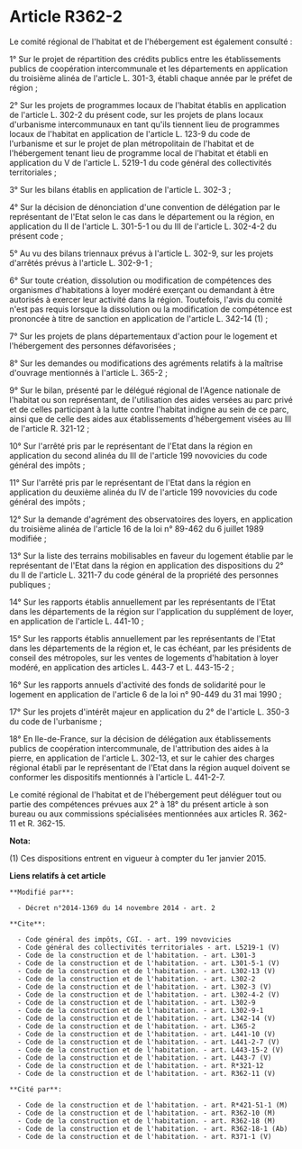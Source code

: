 # Article R362-2

Le comité régional de l'habitat et de l'hébergement est également consulté : 

1° Sur le projet de répartition des crédits publics entre les établissements publics de coopération intercommunale et les
départements en application du troisième alinéa de l'article L. 301-3, établi chaque année par le préfet de région ; 

2° Sur les projets de programmes locaux de l'habitat établis en application de l'article L. 302-2 du présent code, sur les
projets de plans locaux d'urbanisme intercommunaux en tant qu'ils tiennent lieu de programmes locaux de l'habitat en
application de l'article L. 123-9 du code de l'urbanisme et sur le projet de plan métropolitain de l'habitat et de
l'hébergement tenant lieu de programme local de l'habitat et établi en application du V de l'article L. 5219-1 du code
général des collectivités territoriales ; 

3° Sur les bilans établis en application de l'article L. 302-3 ; 

4° Sur la décision de dénonciation d'une convention de délégation par le représentant de l'Etat selon le cas dans le
département ou la région, en application du II de l'article L. 301-5-1 ou du III de l'article L. 302-4-2 du présent code ; 

5° Au vu des bilans triennaux prévus à l'article L. 302-9, sur les projets d'arrêtés prévus à l'article L. 302-9-1 ; 

6° Sur toute création, dissolution ou modification de compétences des organismes d'habitations à loyer modéré exerçant ou
demandant à être autorisés à exercer leur activité dans la région. Toutefois, l'avis du comité n'est pas requis lorsque la
dissolution ou la modification de compétence est prononcée à titre de sanction en application de l'article L. 342-14 (1) ; 

7° Sur les projets de plans départementaux d'action pour le logement et l'hébergement des personnes défavorisées ; 

8° Sur les demandes ou modifications des agréments relatifs à la maîtrise d'ouvrage mentionnés à l'article L. 365-2 ; 

9° Sur le bilan, présenté par le délégué régional de l'Agence nationale de l'habitat ou son représentant, de l'utilisation
des aides versées au parc privé et de celles participant à la lutte contre l'habitat indigne au sein de ce parc, ainsi que de
celle des aides aux établissements d'hébergement visées au III de l'article R. 321-12 ; 

10° Sur l'arrêté pris par le représentant de l'Etat dans la région en application du second alinéa du III de l'article 199
novovicies du code général des impôts ; 

11° Sur l'arrêté pris par le représentant de l'Etat dans la région en application du deuxième alinéa du IV de l'article 199
novovicies du code général des impôts ; 

12° Sur la demande d'agrément des observatoires des loyers, en application du troisième alinéa de l'article 16 de la loi n°
89-462 du 6 juillet 1989 modifiée ; 

13° Sur la liste des terrains mobilisables en faveur du logement établie par le représentant de l'Etat dans la région en
application des dispositions du 2° du II de l'article L. 3211-7 du code général de la propriété des personnes publiques ; 

14° Sur les rapports établis annuellement par les représentants de l'Etat dans les départements de la région sur
l'application du supplément de loyer, en application de l'article L. 441-10 ; 

15° Sur les rapports établis annuellement par les représentants de l'Etat dans les départements de la région et, le cas
échéant, par les présidents de conseil des métropoles, sur les ventes de logements d'habitation à loyer modéré, en
application des articles L. 443-7 et L. 443-15-2 ; 

16° Sur les rapports annuels d'activité des fonds de solidarité pour le logement en application de l'article 6 de la loi n°
90-449 du 31 mai 1990 ; 

17° Sur les projets d'intérêt majeur en application du 2° de l'article L. 350-3 du code de l'urbanisme ; 

18° En Ile-de-France, sur la décision de délégation aux établissements publics de coopération intercommunale, de
l'attribution des aides à la pierre, en application de l'article L. 302-13, et sur le cahier des charges régional établi par
le représentant de l'Etat dans la région auquel doivent se conformer les dispositifs mentionnés à l'article L. 441-2-7. 

Le comité régional de l'habitat et de l'hébergement peut déléguer tout ou partie des compétences prévues aux 2° à 18° du
présent article à son bureau ou aux commissions spécialisées mentionnées aux articles R. 362-11 et R. 362-15.

**Nota:**

(1) Ces dispositions entrent en vigueur à compter du 1er janvier 2015.

**Liens relatifs à cet article**

	**Modifié par**:

	  - Décret n°2014-1369 du 14 novembre 2014 - art. 2

	**Cite**:

	  - Code général des impôts, CGI. - art. 199 novovicies
	  - Code général des collectivités territoriales - art. L5219-1 (V)
	  - Code de la construction et de l'habitation. - art. L301-3
	  - Code de la construction et de l'habitation. - art. L301-5-1 (V)
	  - Code de la construction et de l'habitation. - art. L302-13 (V)
	  - Code de la construction et de l'habitation. - art. L302-2
	  - Code de la construction et de l'habitation. - art. L302-3 (V)
	  - Code de la construction et de l'habitation. - art. L302-4-2 (V)
	  - Code de la construction et de l'habitation. - art. L302-9
	  - Code de la construction et de l'habitation. - art. L302-9-1
	  - Code de la construction et de l'habitation. - art. L342-14 (V)
	  - Code de la construction et de l'habitation. - art. L365-2
	  - Code de la construction et de l'habitation. - art. L441-10 (V)
	  - Code de la construction et de l'habitation. - art. L441-2-7 (V)
	  - Code de la construction et de l'habitation. - art. L443-15-2 (V)
	  - Code de la construction et de l'habitation. - art. L443-7 (V)
	  - Code de la construction et de l'habitation. - art. R*321-12
	  - Code de la construction et de l'habitation. - art. R362-11 (V)

	**Cité par**:

	  - Code de la construction et de l'habitation. - art. R*421-51-1 (M)
	  - Code de la construction et de l'habitation. - art. R362-10 (M)
	  - Code de la construction et de l'habitation. - art. R362-18 (M)
	  - Code de la construction et de l'habitation. - art. R362-18-1 (Ab)
	  - Code de la construction et de l'habitation. - art. R371-1 (V)
